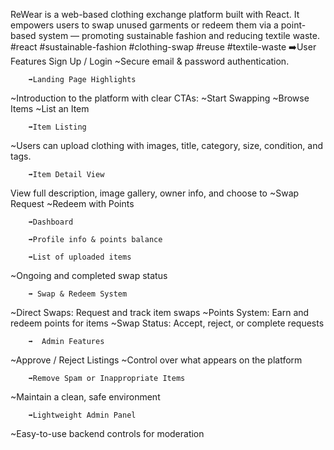ReWear is a web-based clothing exchange platform built with React. It empowers users to swap unused garments or redeem them via a point-based system — promoting sustainable fashion and reducing textile waste.
#react #sustainable-fashion #clothing-swap #reuse #textile-waste
		➡️User Features
Sign Up / Login
~Secure email & password authentication.

		➡️Landing Page Highlights
~Introduction to the platform with clear CTAs:
~Start Swapping
~Browse Items
~List an Item

 	    ➡️Item Listing
~Users can upload clothing with images, title, category, size, condition, and tags.

		➡️Item Detail View
View full description, image gallery, owner info, and choose to
~Swap Request
~Redeem with Points

		➡️Dashboard

		➡️Profile info & points balance

		➡️List of uploaded items

~Ongoing and completed swap status

		➡️ Swap & Redeem System
~Direct Swaps: Request and track item swaps
~Points System: Earn and redeem points for items
~Swap Status: Accept, reject, or complete requests

		➡️  Admin Features
~Approve / Reject Listings
~Control over what appears on the platform

		➡️Remove Spam or Inappropriate Items
~Maintain a clean, safe environment

		➡️Lightweight Admin Panel
~Easy-to-use backend controls for moderation
